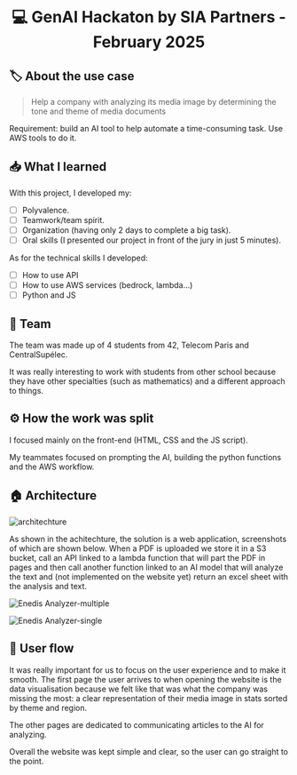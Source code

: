 <h1 align="center"> 💻 <strong>GenAI Hackaton by SIA Partners - February 2025</strong> </h1>

## 🏷️ **About the use case**
> Help a company with analyzing its media image by determining the tone and theme of media documents

Requirement: build an AI tool to help automate a time-consuming task. Use AWS tools to do it.

## 📥 **What I learned**
With this project, I developed my:
- [ ] Polyvalence.
- [ ] Teamwork/team spirit.
- [ ] Organization (having only 2 days to complete a big task).
- [ ] Oral skills (I presented our project in front of the jury in just 5 minutes).

As for the technical skills I developed:
- [ ] How to use API
- [ ] How to use AWS services (bedrock, lambda...)
- [ ] Python and JS

## 🤝 **Team**
The team was made up of 4 students from 42, Telecom Paris and CentralSupélec.

It was really interesting to work with students from other school because they have other specialties (such as mathematics) and a different approach to things.

## ⚙️ **How the work was split**
I focused mainly on the front-end (HTML, CSS and the JS script).

My teammates focused on prompting the AI, building the python functions and the AWS workflow.

## 🏠 **Architecture**
![architechture](https://github.com/user-attachments/assets/82896281-f5ff-4c3d-b485-84ea8afb0c21)

As shown in the achitechture, the solution is a web application, screenshots of which are shown below.
When a PDF is uploaded we store it in a S3 bucket, call an API linked to a lambda function that will part the PDF in pages and then call another function linked to an AI model that will analyze the text and (not implemented on the website yet) return an excel sheet with the analysis and text.

![Enedis Analyzer-multiple](https://github.com/user-attachments/assets/590fdcf9-e7bd-4e3c-ab45-0459060fa633)

![Enedis Analyzer-single](https://github.com/user-attachments/assets/1f3e0665-7030-4ad9-b315-41d062c6725f)

## 👀 **User flow**
It was really important for us to focus on the user experience and to make it smooth. The first page the user arrives to when opening the website is the data visualisation because we felt like that was what the company was missing the most: a clear representation of their media image in stats sorted by theme and region.

The other pages are dedicated to communicating articles to the AI for analyzing.

Overall the website was kept simple and clear, so the user can go straight to the point.
